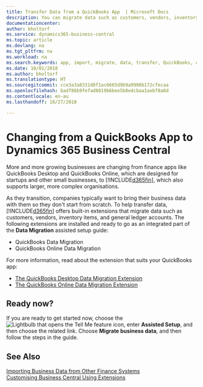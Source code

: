 ```yaml
---
title: Transfer Data from a QuickBooks App  | Microsoft Docs
description: You can migrate data such as customers, vendors, inventory items, and G/L accounts from QuickBooks apps to Business Central.
documentationcenter: 
author: bholtorf
ms.service: dynamics365-business-central
ms.topic: article
ms.devlang: na
ms.tgt_pltfrm: na
ms.workload: na
ms.search.keywords: app, import, migrate, data, transfer, QuickBooks, customize
ms.date: 10/01/2018
ms.author: bholtorf
ms.translationtype: HT
ms.sourcegitcommit: cce3a3a8331d8f1ac6665d9b9a9908b172cfecaa
ms.openlocfilehash: badf86b9fefad8019b6bee5b8edcbaa1aebf8a6d
ms.contentlocale: en-au
ms.lasthandoff: 10/27/2018

---
```



# <a name="changing-from-a-quickbooks-app-to-dynamics-365-business-central"></a>Changing from a QuickBooks App to Dynamics 365 Business Central
More and more growing businesses are changing from finance apps like QuickBooks Desktop and QuickBooks Online, which are designed for startups and other small businesses, to [!INCLUDE[d365fin](includes/d365fin_md.md)], which also supports larger, more complex organisations. 

As they transition, companies typically want to bring their business data with them so they don't start from scratch. To help transfer data, [!INCLUDE[d365fin](includes/d365fin_md.md)] offers built-in extensions that migrate data such as customers, vendors, inventory items, and general ledger accounts. The following extensions are installed and ready to go as an integrated part of the **Data Migration** assisted setup guide:

* QuickBooks Data Migration 
* QuickBooks Online Data Migration

For more information, read about the extension that suits your QuickBooks app:   

* [The QuickBooks Desktop Data Migration Extension](ui-extensions-quickbooks-data-migration.md)
* [The QuickBooks Online Data Migration Extension](ui-extensions-quickbooks-online-data-migration.md)

## <a name="ready-now"></a>Ready now?
If you are ready to get started now, choose the ![Lightbulb that opens the Tell Me feature](media/ui-search/search_small.png "Tell me what you want to do") icon, enter **Assisted Setup**, and then choose the related link. Choose **Migrate business data**, and then follow the steps in the guide.

## <a name="see-also"></a>See Also
[Importing Business Data from Other Finance Systems](across-import-data-configuration-packages.md)  
[Customising Business Central Using Extensions](ui-extensions.md)   

